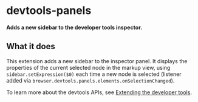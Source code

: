 # devtools-panels

**Adds a new sidebar to the developer tools inspector.**

## What it does

This extension adds a new sidebar to the inspector panel.
It displays the properties of the current selected node in the markup view, using
`sidebar.setExpression($0)` each time a new node is selected (listener added via
`browser.devtools.panels.elements.onSelectionChanged`).

To learn more about the devtools APIs, see [Extending the developer tools](https://developer.mozilla.org/en-US/Add-ons/WebExtensions/Extending_the_developer_tools).
